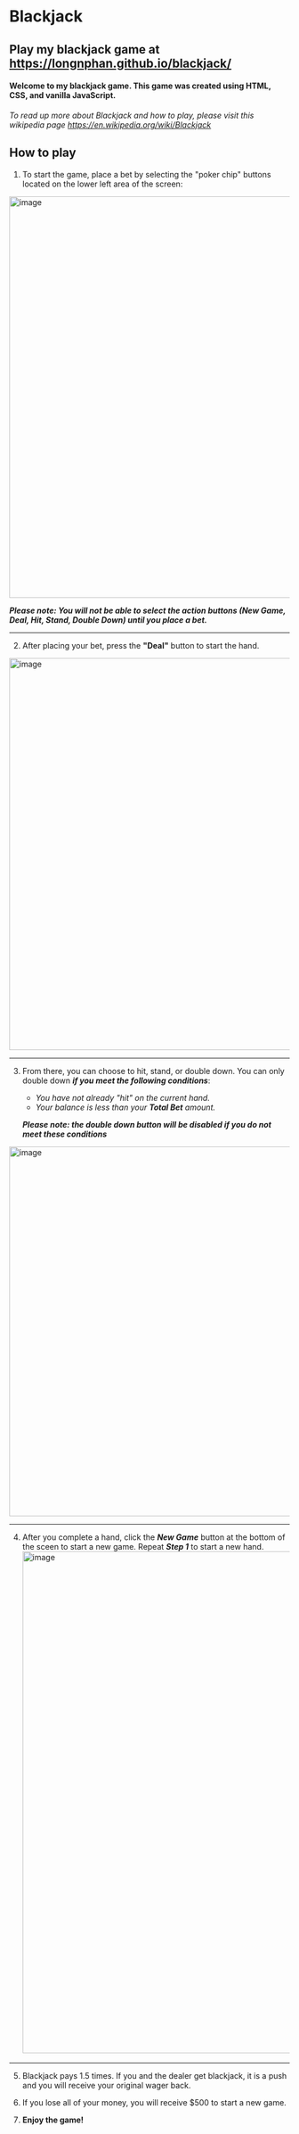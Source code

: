 # Blackjack

## Play my blackjack game at https://longnphan.github.io/blackjack/

#### Welcome to my blackjack game. This game was created using HTML, CSS, and vanilla JavaScript.

*To read up more about Blackjack and how to play, please visit this wikipedia page https://en.wikipedia.org/wiki/Blackjack*


## How to play
 1. To start the game, place a bet by selecting the "poker chip" 
buttons located on the lower left area of the screen:
<img width="720" alt="image" src="https://github.com/longnphan/blackjack/assets/67768035/d3a5f5c9-c390-42f8-b829-cb623cff8b84">

***Please note: You will not be able to select the action buttons (New Game, Deal, Hit, Stand, Double Down) until you place a bet.***

---

2. After placing your bet, press the **"Deal"** button to start the hand.
<img width="703" alt="image" src="https://github.com/longnphan/blackjack/assets/67768035/8594ef1a-25f9-4652-b6b0-9c5c372ba9e3">

---

3. From there, you can choose to hit, stand, or double down. You can only double down ***if you meet the following conditions***:

    * *You have not already "hit" on the current hand.*
    * *Your balance is less than your **Total Bet** amount.*

    ***Please note: the double down button will be disabled if you do not meet these conditions***
<img width="663" alt="image" src="https://github.com/longnphan/blackjack/assets/67768035/39a2ffae-d9a2-4ccb-abe5-581ff7613daa">

---

4. After you complete a hand, click the ***New Game*** button at the bottom of the sceen to start a new game.
   Repeat ***Step 1*** to start a new hand.
   <img width="900" alt="image" src="https://github.com/longnphan/blackjack/assets/67768035/803bb038-1ae4-4212-bf0c-355cf4330e68">

---
5. Blackjack pays 1.5 times. If you and the dealer get blackjack, it is a push and you will receive your original wager back.

6. If you lose all of your money, you will receive $500 to start a new game.

7. **Enjoy the game!**


